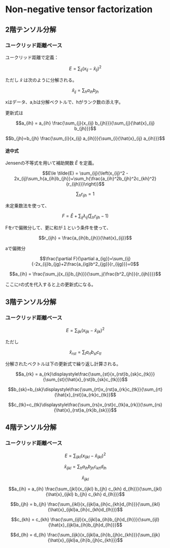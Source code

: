 # Non-negative tensor factorization


## 2階テンソル分解
### ユークリッド距離ベース

ユークリッド距離で定義：

$$E=\sum_{ij}{(x_{ij}-\hat{x}_{ij})^2}$$

ただし $\hat{x}$ は次のように分解される。

$$\hat{x}_{ij} = \sum_{h}{a_{ih}b_{jh}}$$

xはデータ、a,bは分解ベクトルで、hがランク数の添え字。

更新式は

$$a_{ih} = a_{ih} \frac{\sum_{j}{x_{ij} b_{jh}}}{\sum_{j}{\hat{x}_{ij} b_{jh}}}$$

$$b_{jh}=b_{jh} \frac{\sum_{i}{x_{ij} a_{ih}}}{\sum_{i}{\hat{x}_{ij} a_{ih}}}$$

#### 途中式

Jensenの不等式を用いて補助関数 $\tilde{E}$ を定義。

$$E\le \tilde{E} = \sum_{ij}{\left(x_{ij}^2 - 2x_{ij}\sum_h{a_{ih}b_{jh}}+\sum_h{\frac{a_{ih}^2b_{jh}^2c_{kh}^2}{r_{ijh}}}\right)}$$

$$\sum_hr_{ijh} = 1$$

未定乗数法を使って、

$$F=\tilde{E} + \sum_{ij}{\lambda_{ij}(\sum_h{r_{ijh}}-1)}$$

Fをrで偏微分して、更に和が１という条件を使って、

$$r_{ijh} = \frac{a_{ih}b_{jh}}{\hat{x}_{ij}}$$

aで偏微分

$$\frac{\partial F}{\partial a_{ig}}=\sum_{ij}{-2x_{ij}b_{jg}+2\frac{a_{ig}b^2_{jg}}{r_{ijg}}}=0$$

$$a_{ih} = \frac{\sum_j{x_{ij}b_{jh}}}{\sum_j{\frac{b^2_{jh}}{r_{ijh}}}}$$

ここにrの式を代入すると上の更新式になる。


## 3階テンソル分解

### ユークリッド距離ベース

$$E=\sum_{ijk}{(x_{ijk}-\hat{x}_{ijk})^2}$$

ただし

$$\hat{x}_{rst} = \sum_{l}{a_{rl} b_{sl} c_{tl}}$$


分解されたベクトルは下の更新式で繰り返し計算される。

$$a_{rk} = a_{rk}\displaystyle\frac{\sum_{st}{x_{rst}b_{sk}c_{tk}}}{\sum_{st}{\hat{x}_{rst}b_{sk}c_{tk}}}$$

$$b_{sk}=b_{sk}\displaystyle\frac{\sum_{rt}x_{rst}a_{rk}c_{tk}}{\sum_{rt}{\hat{x}_{rst}}a_{rk}c_{tk}}$$

$$c_{tk}=c_{tk}\displaystyle\frac{\sum_{rs}x_{rst}c_{tk}a_{rk}}{\sum_{rs}{\hat{x}_{rst}a_{rk}b_{sk}}}$$


## 4階テンソル分解
### ユークリッド距離ベース

$$E=\sum_{ijkl}{(x_{ijkl} - \hat{x}_{ijkl})^2}$$


$$\hat{x}_{ijkl} = \sum_{h}{a_{ih} b_{jh} c_{kh} d_{lh}}$$

$$\hat{x}_{ijkl}$$

$$a_{ih} = a_{ih} \frac{\sum_{jkl}{x_{ijkl} b_{jh} c_{kh} d_{lh}}}{\sum_{jkl}{\hat{x}_{ijkl} b_{jh} c_{kh} d_{lh}}}$$

$$b_{jh} = b_{jh} \frac{\sum_{ikl}{x_{ijkl}a_{ih}c_{kh}d_{lh}}}{\sum_{ikl}{\hat{x}_{ijkl}a_{ih}c_{kh}d_{lh}}}$$

$$c_{kh} = c_{kh} \frac{\sum_{ijl}{x_{ijkl}a_{ih}b_{jh}d_{lh}}}{\sum_{ijl}{\hat{x}_{ijkl}a_{ih}b_{jh}d_{lh}}}$$

$$d_{lh} = d_{lh} \frac{\sum_{ijk}{x_{ijkl}a_{ih}b_{jh}c_{kh}}}{\sum_{ijk}{\hat{x}_{ijkl}a_{ih}b_{jh}c_{kh}}}$$


